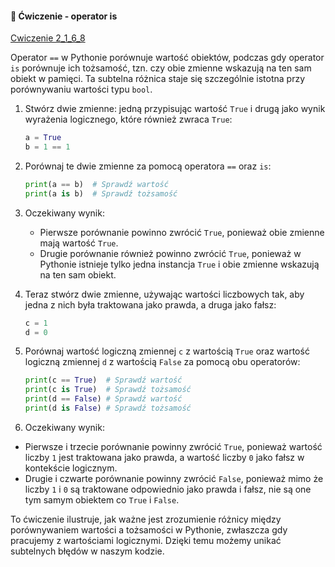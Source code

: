 
####  📝 Ćwiczenie - operator is

[Cwiczenie 2_1_6_8](cwiczenia/cwiczenie_2_1_6_8.md)


Operator `==` w Pythonie porównuje wartość obiektów, podczas gdy operator `is` porównuje ich tożsamość, tzn. czy obie zmienne wskazują na ten sam obiekt w pamięci. Ta subtelna różnica staje się szczególnie istotna przy porównywaniu wartości typu `bool`.


1. Stwórz dwie zmienne: jedną przypisując wartość `True` i drugą jako wynik wyrażenia logicznego, które również zwraca `True`:
   ```python
   a = True
   b = 1 == 1
   ```

2. Porównaj te dwie zmienne za pomocą operatora `==` oraz `is`:
   ```python
   print(a == b)  # Sprawdź wartość
   print(a is b)  # Sprawdź tożsamość
   ```

3. Oczekiwany wynik:
   - Pierwsze porównanie powinno zwrócić `True`, ponieważ obie zmienne mają wartość `True`.
   - Drugie porównanie również powinno zwrócić `True`, ponieważ w Pythonie istnieje tylko jedna instancja `True` i obie zmienne wskazują na ten sam obiekt.

4. Teraz stwórz dwie zmienne, używając wartości liczbowych tak, aby jedna z nich była traktowana jako prawda, a druga jako fałsz:
   ```python
   c = 1
   d = 0
   ```

5. Porównaj wartość logiczną zmiennej `c` z wartością `True` oraz wartość logiczną zmiennej `d` z wartością `False` za pomocą obu operatorów:
   ```python
   print(c == True)  # Sprawdź wartość
   print(c is True)  # Sprawdź tożsamość
   print(d == False) # Sprawdź wartość
   print(d is False) # Sprawdź tożsamość
   ```

6. Oczekiwany wynik:

- Pierwsze i trzecie porównanie powinny zwrócić `True`, ponieważ wartość liczby `1` jest traktowana jako prawda, a wartość liczby `0` jako fałsz w kontekście logicznym.
- Drugie i czwarte porównanie powinny zwrócić `False`, ponieważ mimo że liczby `1` i `0` są traktowane odpowiednio jako prawda i fałsz, nie są one tym samym obiektem co `True` i `False`.

To ćwiczenie ilustruje, jak ważne jest zrozumienie różnicy między porównywaniem wartości a tożsamości w Pythonie, zwłaszcza gdy pracujemy z wartościami logicznymi. Dzięki temu możemy unikać subtelnych błędów w naszym kodzie.
